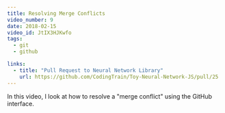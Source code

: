 ```yaml
---
title: Resolving Merge Conflicts
video_number: 9
date: 2018-02-15
video_id: JtIX3HJKwfo
tags:
  - git
  - github

links:
  - title: "Pull Request to Neural Network Library"
    url: https://github.com/CodingTrain/Toy-Neural-Network-JS/pull/25
---
```


In this video, I look at how to resolve a "merge conflict" using the GitHub interface.
